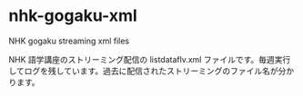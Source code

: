 # nhk-gogaku-xml
NHK gogaku streaming xml files

NHK 語学講座のストリーミング配信の listdataflv.xml ファイルです。毎週実行してログを残しています。過去に配信されたストリーミングのファイル名が分かります。
